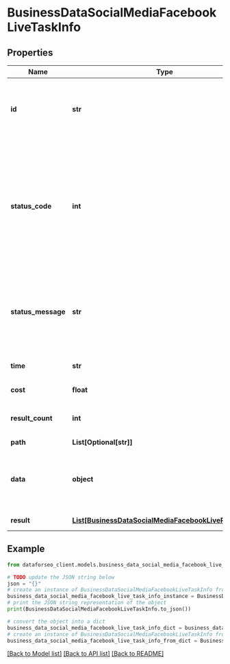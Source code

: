 # BusinessDataSocialMediaFacebookLiveTaskInfo


## Properties

Name | Type | Description | Notes
------------ | ------------- | ------------- | -------------
**id** | **str** | task identifier unique task identifier in our system in the UUID format | [optional] 
**status_code** | **int** | status code of the task generated by DataForSEO, can be within the following range: 10000-60000 you can find the full list of the response codes here | [optional] 
**status_message** | **str** | informational message of the task you can find the full list of general informational messages here | [optional] 
**time** | **str** | execution time, seconds | [optional] 
**cost** | **float** | total tasks cost, USD | [optional] 
**result_count** | **int** | number of elements in the result array | [optional] 
**path** | **List[Optional[str]]** | URL path | [optional] 
**data** | **object** | contains the same parameters that you specified in the POST request | [optional] 
**result** | [**List[BusinessDataSocialMediaFacebookLiveResultInfo]**](BusinessDataSocialMediaFacebookLiveResultInfo.md) | array of results | [optional] 

## Example

```python
from dataforseo_client.models.business_data_social_media_facebook_live_task_info import BusinessDataSocialMediaFacebookLiveTaskInfo

# TODO update the JSON string below
json = "{}"
# create an instance of BusinessDataSocialMediaFacebookLiveTaskInfo from a JSON string
business_data_social_media_facebook_live_task_info_instance = BusinessDataSocialMediaFacebookLiveTaskInfo.from_json(json)
# print the JSON string representation of the object
print(BusinessDataSocialMediaFacebookLiveTaskInfo.to_json())

# convert the object into a dict
business_data_social_media_facebook_live_task_info_dict = business_data_social_media_facebook_live_task_info_instance.to_dict()
# create an instance of BusinessDataSocialMediaFacebookLiveTaskInfo from a dict
business_data_social_media_facebook_live_task_info_from_dict = BusinessDataSocialMediaFacebookLiveTaskInfo.from_dict(business_data_social_media_facebook_live_task_info_dict)
```
[[Back to Model list]](../README.md#documentation-for-models) [[Back to API list]](../README.md#documentation-for-api-endpoints) [[Back to README]](../README.md)


